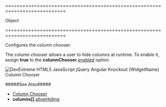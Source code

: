 ===========================================================================
<!--type-->Object<!--/type-->
===========================================================================

<!--shortDescription-->
Configures the column chooser.
<!--/shortDescription-->

<!--fullDescription-->
The column chooser allows a user to hide columns at runtime. To enable it, assign **true** to the **columnChooser**.[enabled]({basewidgetpath}/Configuration/columnChooser/#enabled) option.

![DevExtreme HTML5 JavaScript jQuery Angular Knockout {WidgetName} Column Chooser](/Content/images/doc/18_2/{WidgetName}/visual_elements/column_chooser.png)

#####See Also#####
- [Column Chooser](/Documentation/Guide/Widgets/{WidgetName}/Columns/Column_Chooser/)
- **columns[]**.[allowHiding]({basewidgetpath}/Configuration/columns/#allowHiding)
<!--/fullDescription-->
